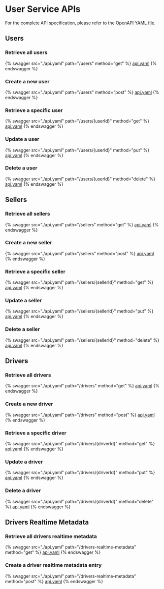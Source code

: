 # User Service APIs

For the complete API specification, please refer to the [OpenAPI YAML file](../user-service/api-spec/user-service.yaml).

## Users

### Retrieve all users

{% swagger src="./api.yaml" path="/users" method="get" %}
[api.yaml](./api.yaml)
{% endswagger %}

### Create a new user

{% swagger src="./api.yaml" path="/users" method="post" %}
[api.yaml](./api.yaml)
{% endswagger %}

### Retrieve a specific user

{% swagger src="./api.yaml" path="/users/{userId}" method="get" %}
[api.yaml](./api.yaml)
{% endswagger %}

### Update a user

{% swagger src="./api.yaml" path="/users/{userId}" method="put" %}
[api.yaml](./api.yaml)
{% endswagger %}

### Delete a user

{% swagger src="./api.yaml" path="/users/{userId}" method="delete" %}
[api.yaml](./api.yaml)
{% endswagger %}

## Sellers

### Retrieve all sellers

{% swagger src="./api.yaml" path="/sellers" method="get" %}
[api.yaml](./api.yaml)
{% endswagger %}

### Create a new seller

{% swagger src="./api.yaml" path="/sellers" method="post" %}
[api.yaml](./api.yaml)
{% endswagger %}

### Retrieve a specific seller

{% swagger src="./api.yaml" path="/sellers/{sellerId}" method="get" %}
[api.yaml](./api.yaml)
{% endswagger %}

### Update a seller

{% swagger src="./api.yaml" path="/sellers/{sellerId}" method="put" %}
[api.yaml](./api.yaml)
{% endswagger %}

### Delete a seller

{% swagger src="./api.yaml" path="/sellers/{sellerId}" method="delete" %}
[api.yaml](./api.yaml)
{% endswagger %}

## Drivers

### Retrieve all drivers

{% swagger src="./api.yaml" path="/drivers" method="get" %}
[api.yaml](./api.yaml)
{% endswagger %}

### Create a new driver

{% swagger src="./api.yaml" path="/drivers" method="post" %}
[api.yaml](./api.yaml)
{% endswagger %}

### Retrieve a specific driver

{% swagger src="./api.yaml" path="/drivers/{driverId}" method="get" %}
[api.yaml](./api.yaml)
{% endswagger %}

### Update a driver

{% swagger src="./api.yaml" path="/drivers/{driverId}" method="put" %}
[api.yaml](./api.yaml)
{% endswagger %}

### Delete a driver

{% swagger src="./api.yaml" path="/drivers/{driverId}" method="delete" %}
[api.yaml](./api.yaml)
{% endswagger %}

## Drivers Realtime Metadata

### Retrieve all drivers realtime metadata

{% swagger src="./api.yaml" path="/drivers-realtime-metadata" method="get" %}
[api.yaml](./api.yaml)
{% endswagger %}

### Create a driver realtime metadata entry

{% swagger src="./api.yaml" path="/drivers-realtime-metadata" method="post" %}
[api.yaml](./api.yaml)
{% endswagger %}
